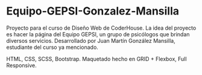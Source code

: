 # Equipo-GEPSI-Gonzalez-Mansilla
Proyecto para el curso de Diseño Web de CoderHouse. La idea del proyecto es hacer la página del Equipo GEPSI, un grupo de psicólogos que brindan diversos servicios.
Desarrollado por Juan Martín González Mansilla, estudiante del curso ya mencionado.

HTML, CSS, SCSS, Bootstrap.
Maquetado hecho en GRID + Flexbox, Full Responsive.

